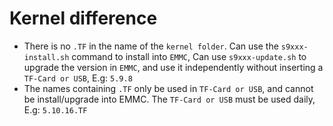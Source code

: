 # Kernel difference 

- There is no `.TF` in the name of the `kernel folder`. Can use the `s9xxx-install.sh` command to install into `EMMC`, Can use `s9xxx-update.sh` to upgrade the version in `EMMC`, and use it independently without inserting a `TF-Card or USB`, E.g: `5.9.8`
- The names containing `.TF` only be used in `TF-Card or USB`, and cannot be install/upgrade into EMMC. The `TF-Card or USB` must be used daily, E.g: `5.10.16.TF`

